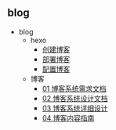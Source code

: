 ## blog
- blog
  - hexo
    - [创建博客](blog/hexo/创建博客.md)
    - [部署博客](blog/hexo/部署博客.md)
    - [配置博客](blog/hexo/配置博客.md)
  - 博客
    - [01 博客系统需求文档](blog/博客/01%20博客系统需求文档.md)
    - [02 博客系统设计文档](blog/博客/02%20博客系统设计文档.md)
    - [03 博客系统详细设计](blog/博客/03%20博客系统详细设计.md)
    - [04 博客内容指南](blog/博客/04%20博客内容指南.md)

